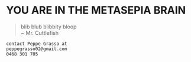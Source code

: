 # YOU ARE IN THE METASEPIA BRAIN



> blib blub blibbity bloop \
> ~ Mr. Cuttlefish

```
contact Peppe Grasso at
peppegrasso02@gmail.com 
0468 301 705
```
